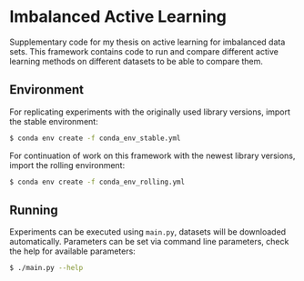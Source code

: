 # Imbalanced Active Learning

Supplementary code for my thesis on active learning for imbalanced data sets. This framework contains code to run and compare different active learning methods on different datasets to be able to compare them.

## Environment

For replicating experiments with the originally used library versions, import the stable environment:

```bash
$ conda env create -f conda_env_stable.yml
```

For continuation of work on this framework with the newest library versions, import the rolling environment:

```bash
$ conda env create -f conda_env_rolling.yml
```

## Running

Experiments can be executed using `main.py`, datasets will be downloaded automatically. Parameters can be set via command line parameters, check the help for available parameters:

```bash
$ ./main.py --help
```
